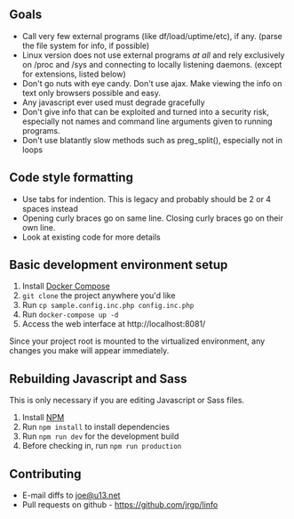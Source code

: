 ## Goals

 - Call very few external programs (like df/load/uptime/etc), if any. (parse
   the file system for info, if possible)
 - Linux version does not use external programs *at all* and rely exclusively on
   /proc and /sys and connecting to locally listening daemons. (except for extensions, listed below)
 - Don't go nuts with eye candy. Don't use ajax. Make viewing the info on
   text only browsers possible and easy.
 - Any javascript ever used must degrade gracefully
 - Don't give info that can be exploited and turned into a security risk, especially
   not names and command line arguments given to running programs.
 - Don't use blatantly slow methods such as preg_split(), especially not in loops

## Code style formatting

 - Use tabs for indention. This is legacy and probably should be 2 or 4 spaces instead
 - Opening curly braces go on same line. Closing curly braces go on their own line. 
 - Look at existing code for more details

## Basic development environment setup

1. Install [Docker Compose](https://docs.docker.com/compose/install/)
2. `git clone` the project anywhere you'd like
3. Run `cp sample.config.inc.php config.inc.php`
4. Run `docker-compose up -d`
5. Access the web interface at http://localhost:8081/

Since your project root is mounted to the virtualized environment, any changes you make will appear immediately.

## Rebuilding Javascript and Sass

This is only necessary if you are editing Javascript or Sass files.

1. Install [NPM](https://npmjs.com/)
2. Run `npm install` to install dependencies
3. Run `npm run dev` for the development build
4. Before checking in, run `npm run production`

## Contributing

 - E-mail diffs to joe@u13.net
 - Pull requests on github - https://github.com/jrgp/linfo
